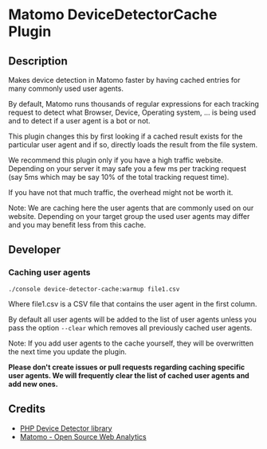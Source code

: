 # Matomo DeviceDetectorCache Plugin

## Description

Makes device detection in Matomo faster by having cached entries for many commonly used user agents.

By default, Matomo runs thousands of regular expressions for each tracking request to detect what Browser, Device, Operating system, ... is being used and to detect if a user agent is a bot or not.

This plugin changes this by first looking if a cached result exists for the particular user agent and if so, directly loads the result from the file system.

We recommend this plugin only if you have a high traffic website. Depending on your server it may safe you a few ms per tracking request (say 5ms which may be say 10% of the total tracking request time).

If you have not that much traffic, the overhead might not be worth it.

Note: We are caching here the user agents that are commonly used on our website. Depending on your target group the used user agents may differ and you may benefit less from this cache.

## Developer

### Caching user agents

```
./console device-detector-cache:warmup file1.csv
```

Where file1.csv is a CSV file that contains the user agent in the first column.

By default all user agents will be added to the list of user agents unless you pass the option `--clear` which removes
all previously cached user agents.

Note: If you add user agents to the cache yourself, they will be overwritten the next time you update the plugin.

**Please don't create issues or pull requests regarding caching specific user agents. We will frequently clear the list of cached user agents and add new ones.**

## Credits

* [PHP Device Detector library](https://github.com/matomo-org/device-detector/)
* [Matomo - Open Source Web Analytics](https://matomo.org)